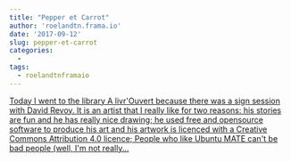```yaml
---
title: "Pepper et Carrot"
author: 'roelandtn.frama.io'
date: '2017-09-12'
slug: pepper-et-carrot
categories:
  - 
tags:
  - roelandtnframaio
---
```


[Today I went to the library A livr'Ouvert because there was a sign session with David Revoy. It is an artist that I really like for two reasons: his stories are fun and he has really nice drawing; he used free and opensource software to produce his art and his artwork is licenced with a Creative Commons Attribution 4.0 licence; People who like Ubuntu MATE can't be bad people (well, I'm not really...<click to read more>](https://roelandtn.frama.io/post/pepper-et-carrot/)


